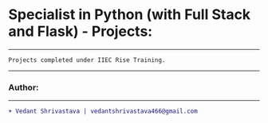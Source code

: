 # Specialist in Python (with Full Stack and Flask) - Projects:
____________________________________________________________________________________________________________________________________
`Projects completed under IIEC Rise Training.`
____________________________________________________________________________________________________________________________________
### Author:
----------------------------------
```diff
+ Vedant Shrivastava | vedantshrivastava466@gmail.com
```
